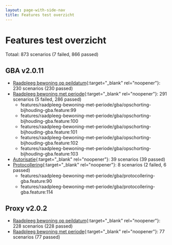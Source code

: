 ```yaml
---
layout: page-with-side-nav
title: Features test overzicht
---
```

# Features test overzicht

Totaal: 873 scenarios (7 failed, 866 passed)

## GBA v2.0.11

- [Raadpleeg bewoning op peildatum](./test-report-raadpleeg-bewoning-op-peildatum-gba.html){:target="_blank" rel="noopener"}: 230 scenarios (230 passed)
- [Raadpleeg bewoning met periode](./test-report-raadpleeg-bewoning-met-periode-gba.html){:target="_blank" rel="noopener"}: 291 scenarios (5 failed, 286 passed)
    - features/raadpleeg-bewoning-met-periode/gba/opschorting-bijhouding-gba.feature:99
    - features/raadpleeg-bewoning-met-periode/gba/opschorting-bijhouding-gba.feature:100
    - features/raadpleeg-bewoning-met-periode/gba/opschorting-bijhouding-gba.feature:101
    - features/raadpleeg-bewoning-met-periode/gba/opschorting-bijhouding-gba.feature:102
    - features/raadpleeg-bewoning-met-periode/gba/opschorting-bijhouding-gba.feature:103
- [Autorisatie](./test-report-autorisatie-gba.html){:target="_blank" rel="noopener"}: 39 scenarios (39 passed)
- [Protocollering](./test-report-protocollering-gba.html){:target="_blank" rel="noopener"}: 8 scenarios (2 failed, 6 passed)
    - features/raadpleeg-bewoning-met-periode/gba/protocollering-gba.feature:90
    - features/raadpleeg-bewoning-met-periode/gba/protocollering-gba.feature:114


## Proxy v2.0.2

- [Raadpleeg bewoning op peildatum](./test-report-raadpleeg-bewoning-op-peildatum.html){:target="_blank" rel="noopener"}: 228 scenarios (228 passed)
- [Raadpleeg bewoning met periode](./test-report-raadpleeg-bewoning-met-periode.html){:target="_blank" rel="noopener"}: 77 scenarios (77 passed)
